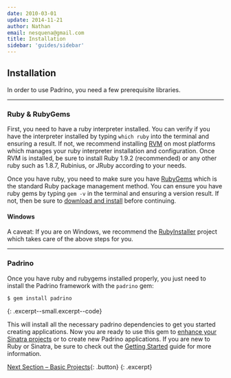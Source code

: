 ```yaml
---
date: 2010-03-01
update: 2014-11-21
author: Nathan
email: nesquena@gmail.com
title: Installation
sidebar: 'guides/sidebar'
---
```


## Installation

In order to use Padrino, you need a few prerequisite libraries.

---

### Ruby & RubyGems

First, you need to have a ruby interpreter installed. You can verify if you have the interpreter installed by typing `which ruby` into the terminal and ensuring a result. If not, we recommend installing [RVM](http://beginrescueend.com/rvm/install/) on most platforms which manages your ruby interpreter installation and configuration. Once RVM is installed, be sure to install Ruby 1.9.2 (recommended) or any other ruby such as 1.8.7, Rubinius, or JRuby according to your needs.

Once you have ruby, you need to make sure you have [RubyGems](https://rubygems.org) which is the standard Ruby package management method. You can ensure you have ruby gems by typing `gem -v` in the terminal and ensuring a version result. If not, then be sure to [download and install](https://rubygems.org/pages/download) before continuing.

#### Windows

A caveat: If you are on Windows, we recommend the [RubyInstaller](http://rubyinstaller.org) project which takes care of the above steps for you.

---

### Padrino

Once you have ruby and rubygems installed properly, you just need to install the Padrino framework with the `padrino` gem:

~~~ sh
$ gem install padrino
~~~
{: .excerpt--small.excerpt--code}

This will install all the necessary padrino dependencies to get you started creating applications. Now you are ready to use this gem to [enhance your Sinatra projects](/guides/standalone-usage-in-sinatra) or to create new Padrino applications. If you are new to Ruby or Sinatra, be sure to check out the [Getting Started](/guides/getting-started) guide for more information.

[Next Section &ndash; Basic Projects](/guides/basic-projects){: .button}
{: .excerpt}

